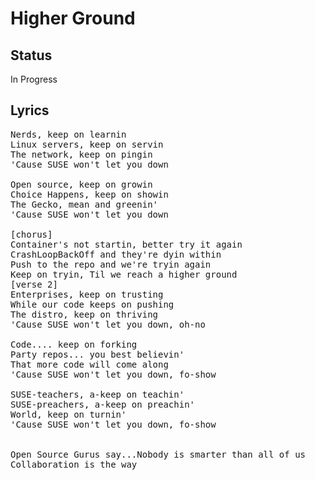 # Higher Ground

## Status
In Progress

## Lyrics
<pre>
Nerds, keep on learnin
Linux servers, keep on servin
The network, keep on pingin
'Cause SUSE won't let you down

Open source, keep on growin
Choice Happens, keep on showin
The Gecko, mean and greenin'
'Cause SUSE won't let you down

[chorus]
Container's not startin, better try it again
CrashLoopBackOff and they're dyin within
Push to the repo and we're tryin again
Keep on tryin, Til we reach a higher ground
[verse 2]
Enterprises, keep on trusting
While our code keeps on pushing
The distro, keep on thriving
'Cause SUSE won't let you down, oh-no

Code.... keep on forking
Party repos... you best believin'
That more code will come along
'Cause SUSE won't let you down, fo-show

SUSE-teachers, a-keep on teachin'
SUSE-preachers, a-keep on preachin'
World, keep on turnin'
'Cause SUSE won't let you down, fo-show


Open Source Gurus say...Nobody is smarter than all of us
Collaboration is the way
</pre>
